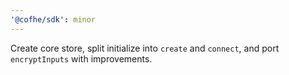 ```yaml
---
'@cofhe/sdk': minor
---
```


Create core store, split initialize into `create` and `connect`, and port `encryptInputs` with improvements.
